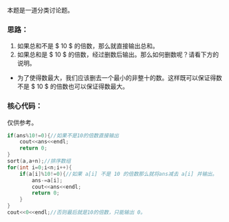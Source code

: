 本题是一道分类讨论题。
### 思路：
1. 如果总和不是 $ 10 $ 的倍数，那么就直接输出总和。
1. 如果总和是 $ 10 $ 的倍数，经过删数后输出。那么如何删数呢？请看下方的说明。
- 为了使得数最大，我们应该删去一个最小的非整十的数。这样既可以保证得数不是 $ 10 $ 的倍数也可以保证得数最大。

### 核心代码：
仅供参考。

```cpp
if(ans%10!=0){//如果不是10的倍数直接输出
    cout<<ans<<endl;
    return 0;
}
sort(a,a+n);//排序数组
for(int i=0;i<n;i++){
	if(a[i]%10!=0){//如果 a[i] 不是 10 的倍数那么就将ans减去 a[i] 并输出。
	    ans-=a[i];
	    cout<<ans<<endl;
	    return 0;
	}
}
cout<<0<<endl;//否则最后就是10的倍数，只能输出 0。

```
